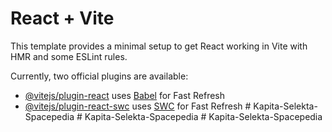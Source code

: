 # React + Vite

This template provides a minimal setup to get React working in Vite with HMR and some ESLint rules.

Currently, two official plugins are available:

- [@vitejs/plugin-react](https://github.com/vitejs/vite-plugin-react/blob/main/packages/plugin-react/README.md) uses [Babel](https://babeljs.io/) for Fast Refresh
- [@vitejs/plugin-react-swc](https://github.com/vitejs/vite-plugin-react-swc) uses [SWC](https://swc.rs/) for Fast Refresh
#   K a p i t a - S e l e k t a - S p a c e p e d i a  
 #   K a p i t a - S e l e k t a - S p a c e p e d i a  
 #   K a p i t a - S e l e k t a - S p a c e p e d i a  
 
